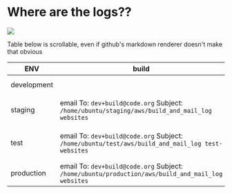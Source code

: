# Where are the logs??

<img src="https://s3.amazonaws.com/uploads.hipchat.com/65395/678893/4WEuCy7El54KBk1/upload.png"/>

Table below is scrollable, even if github's markdown renderer doesn't make that obvious

| ENV         | build                                                                                             | ui tests                                                                                                                             | pegasus server                                                           | dashboard server                                                                 |
|-------------|---------------------------------------------------------------------------------------------------|--------------------------------------------------------------------------------------------------------------------------------------|--------------------------------------------------------------------------|----------------------------------------------------------------------------------|
| development |                                                                                                   | `code-dot-org/dashboard/test/ui/*.log`                                                                                               | in the console window where you ran `./up`                               | code-dot-org/dashboard/development.log                                           |
| staging     | email To: `dev+build@code.org` Subject: `/home/ubuntu/staging/aws/build_and_mail_log websites`    |                                                                                                                                      | `ssh ubuntu@staging.code.org` `~/staging/code-dot-org/pegasus/log/*.log` | `ssh ubuntu@staging.code.org` `~/staging/code-dot-org/dashboard/log/staging.log` |
| test        | email To: `dev+build@code.org` Subject: `/home/ubuntu/test/aws/build_and_mail_log test-websites`  | `ssh ubuntu@test.code.org``~/test/code-dot-org/dashboard/test/ui/*.log`also on browserstack at https://www.browserstack.com/automate | `ssh ubuntu@test.code.org` `~/test/code-dot-org/pegasus/log/*.log`       | `ssh ubuntu@test.code.org` `~/test/code-dot-org/dashboard/log/test.log`          |
| production  | email To: `dev+build@code.org` Subject: `/home/ubuntu/production/aws/build_and_mail_log websites` |                                                                                                                                      | on logentries: https://logentries.com                                    | on logentries: https://logentries.com                                            |
